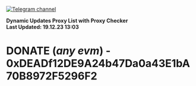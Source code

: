 [![Telegram channel](https://img.shields.io/endpoint?url=https://runkit.io/damiankrawczyk/telegram-badge/branches/master?url=https://t.me/n4z4v0d)](https://t.me/n4z4v0d) 

**Dynamic Updates Proxy List with Proxy Checker**  
**Last Updated: 19.12.23 13:03**

# DONATE (_any evm_) - 0xDEADf12DE9A24b47Da0a43E1bA70B8972F5296F2
